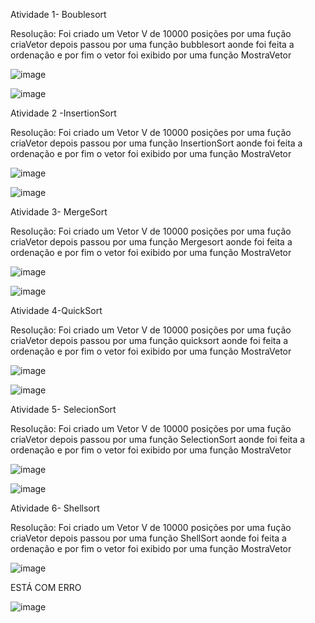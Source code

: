 Atividade 1- Boublesort

Resolução: Foi criado um Vetor V de 10000 posições por uma fução criaVetor depois passou por uma função bubblesort aonde foi feita a ordenação e por fim o vetor foi exibido por uma função MostraVetor

![image](https://user-images.githubusercontent.com/111787841/195234160-479b332d-ec18-4f3f-b746-e509b45b1956.png)

![image](https://user-images.githubusercontent.com/111787841/195235102-81601864-5c11-46c4-8b62-8cf6c1266cae.png)

Atividade 2 -InsertionSort

Resolução: Foi criado um Vetor V de 10000 posições por uma fução criaVetor depois passou por uma função InsertionSort aonde foi feita a ordenação e por fim o vetor foi exibido por uma função MostraVetor

![image](https://user-images.githubusercontent.com/111787841/195235186-c9fd5733-cee5-4502-bd2a-7988f4380dc6.png)

![image](https://user-images.githubusercontent.com/111787841/195235323-7049f784-c2dd-4965-8191-88f55e64aec8.png)

Atividade 3- MergeSort

Resolução: Foi criado um Vetor V de 10000 posições por uma fução criaVetor depois passou por uma função Mergesort aonde foi feita a ordenação e por fim o vetor foi exibido por uma função MostraVetor

![image](https://user-images.githubusercontent.com/111787841/195235396-175a43d6-dc1d-4a95-ad6f-56fbe9c6223e.png)

![image](https://user-images.githubusercontent.com/111787841/195235643-8b2c9d6c-4933-4af3-9045-fd47023a3a70.png)

Atividade 4-QuickSort

Resolução: Foi criado um Vetor V de 10000 posições por uma fução criaVetor depois passou por uma função quicksort aonde foi feita a ordenação e por fim o vetor foi exibido por uma função MostraVetor

![image](https://user-images.githubusercontent.com/111787841/195235764-eefd6151-48fa-4a8e-888b-3eee5f86848a.png)

![image](https://user-images.githubusercontent.com/111787841/195236256-b4a9f8f2-fd63-418a-a331-24b8888a0ed2.png)

Atividade 5- SelecionSort

Resolução: Foi criado um Vetor V de 10000 posições por uma fução criaVetor depois passou por uma função SelectionSort aonde foi feita a ordenação e por fim o vetor foi exibido por uma função MostraVetor

![image](https://user-images.githubusercontent.com/111787841/195236362-51ce7eb9-7822-4a2b-9b54-a0678fc4023f.png)

![image](https://user-images.githubusercontent.com/111787841/195236519-4ee125b2-2fd4-4f5f-9ffd-926500877150.png)

Atividade 6- Shellsort

Resolução: Foi criado um Vetor V de 10000 posições por uma fução criaVetor depois passou por uma função ShellSort aonde foi feita a ordenação e por fim o vetor foi exibido por uma função MostraVetor

![image](https://user-images.githubusercontent.com/111787841/195236877-a25fc199-4946-4f69-8a60-c15f406a500b.png) 

ESTÁ COM ERRO 

![image](https://user-images.githubusercontent.com/111787841/195237284-47056c07-2e3b-40e0-96eb-323b8a4428eb.png)


